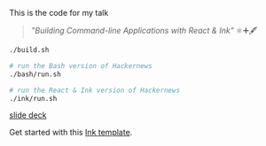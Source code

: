 This is the code for my talk 
> _"Building Command-line Applications with React & Ink"_ ⚛️➕🖋

```bash
./build.sh

# run the Bash version of Hackernews
./bash/run.sh

# run the React & Ink version of Hackernews
./ink/run.sh
```

[slide deck](https://docs.google.com/presentation/d/1kDKr9-EdeDMJvHVo3jUMfHKLiUEjumC2gV4Lx9C-ETs/edit?usp=sharing)

Get started with this [Ink template](https://github.com/mamachanko/ink-template).
